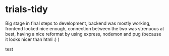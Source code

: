 # trials-tidy
Big stage in final steps to development, backend was mostly working, frontend looked nice enough, connection between the two was strenuous at best,
having a nice reformat by using express, nodemon and pug (because it looks nicer than html :) )

test